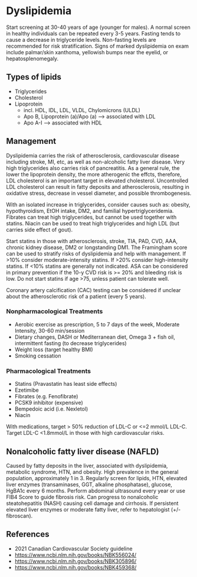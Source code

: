 # Dyslipidemia
Start screening at 30-40 years of age (younger for males). A normal screen in healthy individuals can be repeated every 3-5 years. Fasting tends to cause a decrease in triglyceride levels. Non-fasting levels are recommended for risk stratification. Signs of marked dyslipidemia on exam include palmar/skin xanthoma, yellowish bumps near the eyelid, or hepatosplenomegaly.

## Types of lipids
- Triglycerides
- Cholesterol
- Lipoprotein
  - incl. HDL, IDL, LDL, VLDL, Chylomicrons (ULDL)
  - Apo B, Lipoprotein (a)/Apo (a) --> associated with LDL
  - Apo A-I --> associated with HDL

## Management
Dyslipidemia carries the risk of atherosclerosis, cardiovascular disease including stroke, MI, etc, as well as non-alcoholic fatty liver disease. Very high triglycerides also carries risk of pancreatitis. As a general rule, the lower the lipoprotein density, the more atherogenic the effcts, therefore, LDL cholesterol is an important target in elevated cholesterol. Uncontrolled LDL cholesterol can result in fatty deposits and atherosclerosis, resulting in oxidative stress, decrease in vessel diameter, and possible thrombogenesis.

With an isolated increase in triglycerides, consider causes such as: obesity, hypothyroidism, EtOH intake, DM2, and familial hypertriglyceridemia. Fibrates can treat high triglycerides, but cannot be used together with statins. Niacin can be used to treat high triglycerides and high LDL (but carries side effect of gout).

Start statins in those with atherosclerosis, stroke, TIA, PAD, CVD, AAA, chronic kidney disease, DM2 or longstanding DM1. The Framingham score can be used to stratify risks of dyslipidemia and help with management. If >10% consider moderate-intensity statins. If >20% consider high-intensity statins. If <10% statins are generally not indicated. ASA can be considered in primary prevention if the 10-y CVD risk is >= 20% and bleeding risk is low. Do not start statins if age >75, unless patient can tolerate well.

Coronary artery calcification (CAC) testing can be considered if unclear about the atherosclerotic risk of a patient (every 5 years).

### Nonpharmacological Treatments
- Aerobic exercise as prescription, 5 to 7 days of the week, Moderate Intensity, 30-60 min/session
- Dietary changes, DASH or Mediterranean diet, Omega 3 + fish oil, intermittent fasting (to decrease triglycerides)
- Weight loss (target healthy BMI)
- Smoking cessation

### Pharmacological Treatments
- Statins (Pravastatin has least side effects)
- Ezetimibe
- Fibrates (e.g. Fenofibrate)
- PCSK9 inhibitor (expensive)
- Bempedoic acid (i.e. Nexletol)
- Niacin

With medications, target > 50% reduction of LDL-C or <=2 mmol/L LDL-C. Target LDL-C <1.8mmol/L in those with high cardiovascular risks.

## Nonalcoholic fatty liver disease (NAFLD)
Caused by fatty deposits in the liver, associated with dyslipidemia, metabolic syndrome, HTN, and obesity. High prevalence in the general population, approximately 1 in 3. Regularly screen for lipids, HTN, elevated liver enzymes (transaminases, GGT, alkaline phosphatase), glucose, HgBA1c every 6 months. Perform abdominal ultrasound  every year or use FIB4 Score to guide fibrosis risk. Can progress to nonalcoholic steatohepatitis (NASH) causing cell damage and cirrhosis. If persistent elevated liver enzymes or moderate fatty liver, refer to hepatologist (+/- fibroscan). 

## References
- 2021 Canadian Cardiovascular Society guideline
- https://www.ncbi.nlm.nih.gov/books/NBK556024/
- https://www.ncbi.nlm.nih.gov/books/NBK305896/
- https://www.ncbi.nlm.nih.gov/books/NBK459368/

